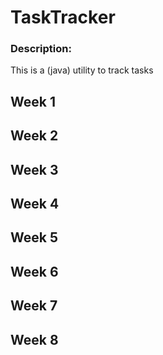 # TaskTracker
### Description:
This is a (java) utility to track tasks

## Week 1

## Week 2

## Week 3

## Week 4

## Week 5

## Week 6

## Week 7

## Week 8
